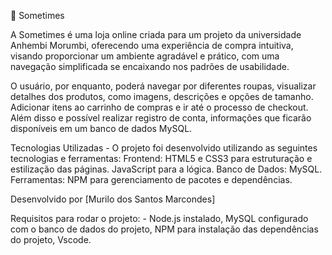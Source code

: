 📜 Sometimes

A Sometimes é uma loja online criada para um projeto da universidade Anhembi Morumbi, oferecendo uma experiência de compra intuitiva, visando proporcionar um ambiente agradável e prático, com uma navegação simplificada se encaixando nos padrões de usabilidade.

O usuário, por enquanto, poderá navegar por diferentes roupas, visualizar detalhes dos produtos, como imagens, descrições e opções de tamanho. Adicionar itens ao carrinho de compras e ir até o processo de checkout. Além disso e possível realizar registro de conta, informações que ficarão disponíveis em um banco de dados MySQL.

Tecnologias Utilizadas - O projeto foi desenvolvido utilizando as seguintes tecnologias e ferramentas: Frontend: HTML5 e CSS3 para estruturação e estilização das páginas. JavaScript para a lógica. Banco de Dados: MySQL. Ferramentas: NPM para gerenciamento de pacotes e dependências.

Desenvolvido por [Murilo dos Santos Marcondes]

Requisitos para rodar o projeto: - Node.js instalado, MySQL configurado com o banco de dados do projeto, NPM para instalação das dependências do projeto, Vscode.